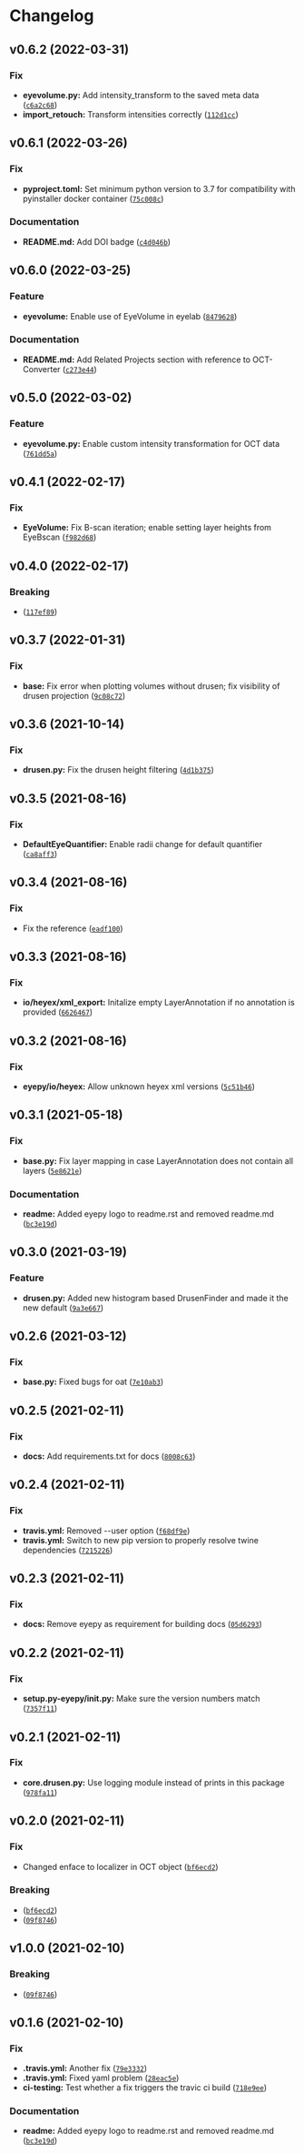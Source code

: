 # Changelog

<!--next-version-placeholder-->

## v0.6.2 (2022-03-31)
### Fix
* **eyevolume.py:** Add intensity_transform to the saved meta data ([`c6a2c68`](https://github.com/MedVisBonn/eyepy/commit/c6a2c68e5f6c05dc86eba88db582473d41b2909a))
* **import_retouch:** Transform intensities correctly ([`112d1cc`](https://github.com/MedVisBonn/eyepy/commit/112d1cc178c3ab3bdb8b1f1130b95805eb5d729c))

## v0.6.1 (2022-03-26)
### Fix
* **pyproject.toml:** Set minimum python version to 3.7 for compatibility with pyinstaller docker container ([`75c008c`](https://github.com/MedVisBonn/eyepy/commit/75c008cade9fda68f967590cbfe7cb68251de9c8))

### Documentation
* **README.md:** Add DOI badge ([`c4d046b`](https://github.com/MedVisBonn/eyepy/commit/c4d046bb96a0c7b60cce5a6c4745e512e3f431ad))

## v0.6.0 (2022-03-25)
### Feature
* **eyevolume:** Enable use of EyeVolume in eyelab ([`8479628`](https://github.com/MedVisBonn/eyepy/commit/84796285a2eebb65497ac3cd438bdc212aa41e34))

### Documentation
* **README.md:** Add Related Projects section with reference to OCT-Converter ([`c273e44`](https://github.com/MedVisBonn/eyepy/commit/c273e448f177712cc67de8215b7afe448b005a4a))

## v0.5.0 (2022-03-02)
### Feature
* **eyevolume.py:** Enable custom intensity transformation for OCT data ([`761dd5a`](https://github.com/MedVisBonn/eyepy/commit/761dd5a4a360ca46d79ff2074b2644b4c2fd8ca4))

## v0.4.1 (2022-02-17)
### Fix
* **EyeVolume:** Fix B-scan iteration; enable setting layer heights from EyeBscan ([`f982d68`](https://github.com/MedVisBonn/eyepy/commit/f982d687a7834922866377b70a755e253c785880))

## v0.4.0 (2022-02-17)
### Breaking
*  ([`117ef89`](https://github.com/MedVisBonn/eyepy/commit/117ef89ec5874b366abb0da2b544011799a4e4f5))

## v0.3.7 (2022-01-31)
### Fix
* **base:** Fix error when plotting volumes without drusen; fix visibility of drusen projection ([`9c08c72`](https://github.com/MedVisBonn/eyepy/commit/9c08c7206809da406917a9c05a808a12de594660))

## v0.3.6 (2021-10-14)
### Fix
* **drusen.py:** Fix the drusen height filtering ([`4d1b375`](https://github.com/MedVisBonn/eyepy/commit/4d1b375561a5dbd1df634ba09c4aff20243f52df))

## v0.3.5 (2021-08-16)
### Fix
* **DefaultEyeQuantifier:** Enable radii change for default quantifier ([`ca8aff3`](https://github.com/MedVisBonn/eyepy/commit/ca8aff334a6ba26d187cd5e73178002b101e7d29))

## v0.3.4 (2021-08-16)
### Fix
* Fix the reference ([`eadf100`](https://github.com/MedVisBonn/eyepy/commit/eadf10098635d8e18eb2dea264b44c7535669ac5))

## v0.3.3 (2021-08-16)
### Fix
* **io/heyex/xml_export:** Initalize empty LayerAnnotation if no annotation is provided ([`6626467`](https://github.com/MedVisBonn/eyepy/commit/662646702bcf41ec3f98b4e891f3566ce613ba54))

## v0.3.2 (2021-08-16)
### Fix
* **eyepy/io/heyex:** Allow unknown heyex xml versions ([`5c51b46`](https://github.com/MedVisBonn/eyepy/commit/5c51b4656d0dcc28d4b7c2ff0e8112e176746e28))

## v0.3.1 (2021-05-18)
### Fix
* **base.py:** Fix layer mapping in case LayerAnnotation does not contain all layers ([`5e8621e`](https://github.com/MedVisBonn/eyepy/commit/5e8621ea50722281d1d4d56c12aa9ea574d5ef3a))

### Documentation
* **readme:** Added eyepy logo to readme.rst and removed readme.md ([`bc3e19d`](https://github.com/MedVisBonn/eyepy/commit/bc3e19d3120fa9a5329a6ad67ec9632a735d1d6e))

## v0.3.0 (2021-03-19)
### Feature
* **drusen.py:** Added new histogram based DrusenFinder and made it the new default ([`9a3e667`](https://github.com/MedVisBonn/eyepy/commit/9a3e667ba721c2f16085b4f62225d1ee9ded078d))

## v0.2.6 (2021-03-12)
### Fix
* **base.py:** Fixed bugs for oat ([`7e10ab3`](https://github.com/MedVisBonn/eyepy/commit/7e10ab30e4ac9f7499ed16c00fe09c9567a83765))

## v0.2.5 (2021-02-11)
### Fix
* **docs:** Add requirements.txt for docs ([`8008c63`](https://github.com/MedVisBonn/eyepy/commit/8008c634bad246559c4b7d5b60b18749af5bfb30))

## v0.2.4 (2021-02-11)
### Fix
* **travis.yml:** Removed --user option ([`f68df9e`](https://github.com/MedVisBonn/eyepy/commit/f68df9ed6c7889923ea50573ad10e47140d9f80d))
* **travis.yml:** Switch to new pip version to properly resolve twine dependencies ([`7215226`](https://github.com/MedVisBonn/eyepy/commit/7215226c4ca2a78da8cbbfd73ef36a5322c7bb22))

## v0.2.3 (2021-02-11)
### Fix
* **docs:** Remove eyepy as requirement for building docs ([`05d6293`](https://github.com/MedVisBonn/eyepy/commit/05d6293382368f6cce42286193e6618f2518c5a6))

## v0.2.2 (2021-02-11)
### Fix
* **setup.py-eyepy/__init__.py:** Make sure the version numbers match ([`7357f11`](https://github.com/MedVisBonn/eyepy/commit/7357f11ad7f3af4466ccd03d8fe0f7f846c8915e))

## v0.2.1 (2021-02-11)
### Fix
* **core.drusen.py:** Use logging module instead of prints in this package ([`978fa11`](https://github.com/MedVisBonn/eyepy/commit/978fa11079cff23d7d8ffb423f3767858dfd6f2e))

## v0.2.0 (2021-02-11)
### Fix
* Changed enface to localizer in OCT object ([`bf6ecd2`](https://github.com/MedVisBonn/eyepy/commit/bf6ecd2d7e10bfbadf0e46c9115d0b908014b639))

### Breaking
*  ([`bf6ecd2`](https://github.com/MedVisBonn/eyepy/commit/bf6ecd2d7e10bfbadf0e46c9115d0b908014b639))
*  ([`09f8746`](https://github.com/MedVisBonn/eyepy/commit/09f8746538ef18cda473fdd0644c96a0094a9f68))

## v1.0.0 (2021-02-10)
### Breaking
*  ([`09f8746`](https://github.com/MedVisBonn/eyepy/commit/09f8746538ef18cda473fdd0644c96a0094a9f68))

## v0.1.6 (2021-02-10)
### Fix
* **.travis.yml:** Another fix ([`79e3332`](https://github.com/MedVisBonn/eyepy/commit/79e33325605f87205a1797cb232328ef8698c21d))
* **.travis.yml:** Fixed yaml problem ([`28eac5e`](https://github.com/MedVisBonn/eyepy/commit/28eac5e62684ce749cd45845465bc0fa6e443d2c))
* **ci-testing:** Test whether a fix triggers the travic ci build ([`718e9ee`](https://github.com/MedVisBonn/eyepy/commit/718e9ee612e3345c51e57036f9b51c15c5e1a9b4))

### Documentation
* **readme:** Added eyepy logo to readme.rst and removed readme.md ([`bc3e19d`](https://github.com/MedVisBonn/eyepy/commit/bc3e19d3120fa9a5329a6ad67ec9632a735d1d6e))
